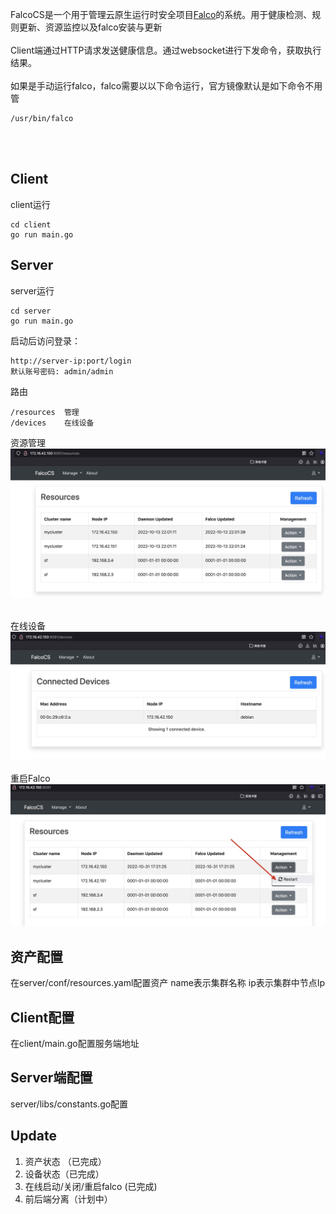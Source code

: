 FalcoCS是一个用于管理云原生运行时安全项目[Falco](https://github.com/falcosecurity/falco)的系统。用于健康检测、规则更新、资源监控以及falco安装与更新
<br>
<br>
Client端通过HTTP请求发送健康信息。通过websocket进行下发命令，获取执行结果。
<br>
<br>
如果是手动运行falco，falco需要以以下命令运行，官方镜像默认是如下命令不用管
```
/usr/bin/falco
```

<br>
<br>


## Client
client运行
```
cd client
go run main.go
```

## Server
server运行
```
cd server
go run main.go
```

启动后访问登录：
```
http://server-ip:port/login
默认账号密码: admin/admin
```
路由
```
/resources  管理
/devices    在线设备
```
资源管理
![](server/conf/images/resources.jpg)
<br>
<br>

在线设备
![](server/conf/images/devices.jpg)
<br>
<br>
重启Falco
![](server/conf/images/restartFalco.jpg)


## 资产配置
在server/conf/resources.yaml配置资产
name表示集群名称
ip表示集群中节点Ip


## Client配置
在client/main.go配置服务端地址

## Server端配置
server/libs/constants.go配置

## Update
1. 资产状态 （已完成）
2. 设备状态（已完成）
3. 在线启动/关闭/重启falco (已完成)
4. 前后端分离（计划中）



